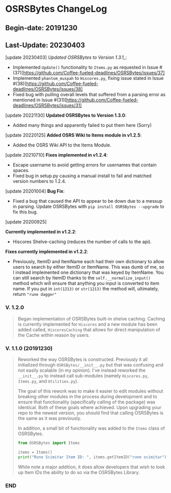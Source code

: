 # OSRSBytes ChangeLog
## Begin-date: 20191230
## Last-Update: 20230403

[update 20230403]
_Updated OSRSBytes to Version 1.3.1__:
* Implemented `Update()` functionality to `Items.py` as requested in Issue #(37)[https://github.com/Coffee-fueled-deadlines/OSRSBytes/issues/37]
* Implemented `phantom_muspah` to `Hiscores.py`, fixing issue stated in Issue #(38)[https://github.com/Coffee-fueled-deadlines/OSRSBytes/issues/38]
* Fixed bug with pulling overall levels that suffered from a parsing error as mentioned in Issue #(31)[https://github.com/Coffee-fueled-deadlines/OSRSBytes/issues/31]

[update 20221130]
__Updated OSRSBytes to Version 1.3.0__:
* Added many things and apparently failed to put them here (Sorry)

[update 20220125]
__Added OSRS Wiki to Items module in v1.2.5__:
* Added the OSRS Wiki API to the Items Module.

[update 20210710]
__Fixes implemented in v1.2.4__:
* Escape username to avoid getting errors for usernames that contain spaces.
* Fixed bug in setup.py causing a manual install to fail and matched version numbers to 1.2.4.

[update 20201004]
__Bug Fix__:
* Fixed a bug that caused the API to appear to be down due to a messup in parsing.  Update OSRSBytes with `pip install OSRSBytes --upgrade` to fix this bug.

[update 20200925]

__Currently implemented in v1.2.2__:
* Hiscores Shelve-caching (reduces the number of calls to the api).

__Fixes currently implemented in v1.2.2__:
* Previously, ItemID and ItemName each had their own dictionary to allow users to search by either ItemID or ItemName.  This was dumb of me, so I instead implemented one dictionary that was keyed by ItemName.  You can still search by ItemID thanks to the `self.__normalize_input()` method which will ensure that anything you input is converted to item name.  If you put in `int(1213)` or `str(1213)` the method will, ultimately, return `"rune dagger"`

### V. 1.2.0
> 
> Began implementation of OSRSBytes built-in shelve caching.  Caching is currently implemented for `Hiscores` and a new module has been added called, `HiscoresCaching` that allows for direct manipulation of the Cache within reason by users.
> 

### V. 1.1.0 (20191230)
> 
> Reworked the way OSRSBytes is constructed.  Previously it all initialized through `OSRSBytes/__init__.py` but that was confusing and not easily scalable (in my opinion).  I've instead reworked the `__init__.py` to instead call sub-modules (namely `Hiscores.py`, `Items.py`,  and `Utilities.py`).  
> 
> The goal of this rework was to make it easier to edit modules without breaking other modules in the process during development and to ensure that functionality (specifically calling of the package) was identical.  Both of these goals where achieved.  Upon upgrading your repo to the newest version, you should find that calling OSRSBytes is the same as it was previously.
> 
> In addition, a small bit of functionality was added to the `Items` class of OSRSBytes.
> 
> ```python
> from OSRSBytes import Items
> 
> items = Items()
> print("Rune Scimitar Item ID: ", items.getItemID("rune scimitar"))
> ```
>
> While note a major addition, it does allow developers that wish to look up Item IDs the ability to do so via the OSRSBytes Library.
>

### END
